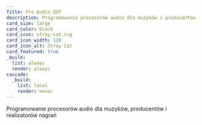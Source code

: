 ```yaml
---
Title: Pro Audio DSP
description: Programowanie procesorów audio dla muzyków i producentów
card_size: large
card_color: black
card_icon: stray-cat.svg
card_icon_width: 120
card_icon_alt: Stray Cat
card_featured: true
_build:
  list: always
  render: always
cascade:
  _build:
    list: local
    render: never
---
```


Programowanie procesorów audio dla muzyków, producentów i realizatorów nagrań
